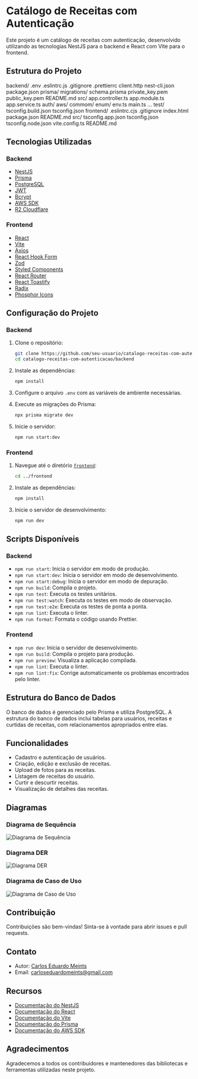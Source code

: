 # Catálogo de Receitas com Autenticação

Este projeto é um catálogo de receitas com autenticação, desenvolvido utilizando as tecnologias NestJS para o backend e React com Vite para o frontend.

## Estrutura do Projeto
backend/
    .env
    .eslintrc.js
    .gitignore
    .prettierrc
    client.http
    nest-cli.json
    package.json
    prisma/
        migrations/
        schema.prisma
    private_key.pem
    public_key.pem
    README.md
    src/
        app.controller.ts
        app.module.ts
        app.service.ts
        auth/
        aws/
        commom/
        enum/
        env.ts
        main.ts
        ...
    test/
    tsconfig.build.json
    tsconfig.json
frontend/
    .eslintrc.cjs
    .gitignore
    index.html
    package.json
    README.md
    src/
    tsconfig.app.json
    tsconfig.json
    tsconfig.node.json
    vite.config.ts
README.md


## Tecnologias Utilizadas

### Backend
- [NestJS](https://nestjs.com/)
- [Prisma](https://www.prisma.io/)
- [PostgreSQL](https://www.postgresql.org/)
- [JWT](https://jwt.io/)
- [Bcrypt](https://www.npmjs.com/package/bcryptjs/)
- [AWS SDK](https://aws.amazon.com/sdk-for-javascript/)
- [R2 Cloudflare](https://www.cloudflare.com/pt-br/)

### Frontend
- [React](https://reactjs.org/)
- [Vite](https://vitejs.dev/)
- [Axios](https://axios-http.com/ptbr/)
- [React Hook Form](https://react-hook-form.com/)
- [Zod](https://zod.dev/)
- [Styled Components](https://styled-components.com/)
- [React Router](https://reactrouter.com/)
- [React Toastify](https://fkhadra.github.io/react-toastify/)
- [Radix](https://www.radix-ui.com/)
- [Phosphor Icons](https://phosphoricons.com/)

## Configuração do Projeto

### Backend

1. Clone o repositório:
    ```bash
    git clone https://github.com/seu-usuario/catalogo-receitas-com-autenticacao.git
    cd catalogo-receitas-com-autenticacao/backend
    ```

2. Instale as dependências:
    ```bash
    npm install
    ```

3. Configure o arquivo `.env` com as variáveis de ambiente necessárias.

4. Execute as migrações do Prisma:
    ```bash
    npx prisma migrate dev
    ```

5. Inicie o servidor:
    ```bash
    npm run start:dev
    ```

### Frontend

1. Navegue até o diretório [`frontend`](frontend ):
    ```bash
    cd ../frontend
    ```

2. Instale as dependências:
    ```bash
    npm install
    ```

3. Inicie o servidor de desenvolvimento:
    ```bash
    npm run dev
    ```

## Scripts Disponíveis

### Backend

- `npm run start`: Inicia o servidor em modo de produção.
- `npm run start:dev`: Inicia o servidor em modo de desenvolvimento.
- `npm run start:debug`: Inicia o servidor em modo de depuração.
- `npm run build`: Compila o projeto.
- `npm run test`: Executa os testes unitários.
- `npm run test:watch`: Executa os testes em modo de observação.
- `npm run test:e2e`: Executa os testes de ponta a ponta.
- `npm run lint`: Executa o linter.
- `npm run format`: Formata o código usando Prettier.

### Frontend

- `npm run dev`: Inicia o servidor de desenvolvimento.
- `npm run build`: Compila o projeto para produção.
- `npm run preview`: Visualiza a aplicação compilada.
- `npm run lint`: Executa o linter.
- `npm run lint:fix`: Corrige automaticamente os problemas encontrados pelo linter.

## Estrutura do Banco de Dados

O banco de dados é gerenciado pelo Prisma e utiliza PostgreSQL. A estrutura do banco de dados inclui tabelas para usuários, receitas e curtidas de receitas, com relacionamentos apropriados entre elas.

## Funcionalidades

- Cadastro e autenticação de usuários.
- Criação, edição e exclusão de receitas.
- Upload de fotos para as receitas.
- Listagem de receitas do usuário.
- Curtir e descurtir receitas.
- Visualização de detalhes das receitas.

## Diagramas

### Diagrama de Sequência
![Diagrama de Sequência](diagrams/diagrama_sequencia.png)

### Diagrama DER
![Diagrama DER](diagrams/diagrama_der.png)

### Diagrama de Caso de Uso
![Diagrama de Caso de Uso](diagrams/diagrama_caso_uso.png)

## Contribuição

Contribuições são bem-vindas! Sinta-se à vontade para abrir issues e pull requests.

## Contato

- Autor: [Carlos Eduardo Meints](https://github.com/Meints)
- Email: carloseduardomeints@gmail.com

## Recursos

- [Documentação do NestJS](https://docs.nestjs.com)
- [Documentação do React](https://reactjs.org/docs/getting-started.html)
- [Documentação do Vite](https://vitejs.dev/guide/)
- [Documentação do Prisma](https://www.prisma.io/docs/)
- [Documentação do AWS SDK](https://docs.aws.amazon.com/sdk-for-javascript/v2/developer-guide/welcome.html)

## Agradecimentos

Agradecemos a todos os contribuidores e mantenedores das bibliotecas e ferramentas utilizadas neste projeto.